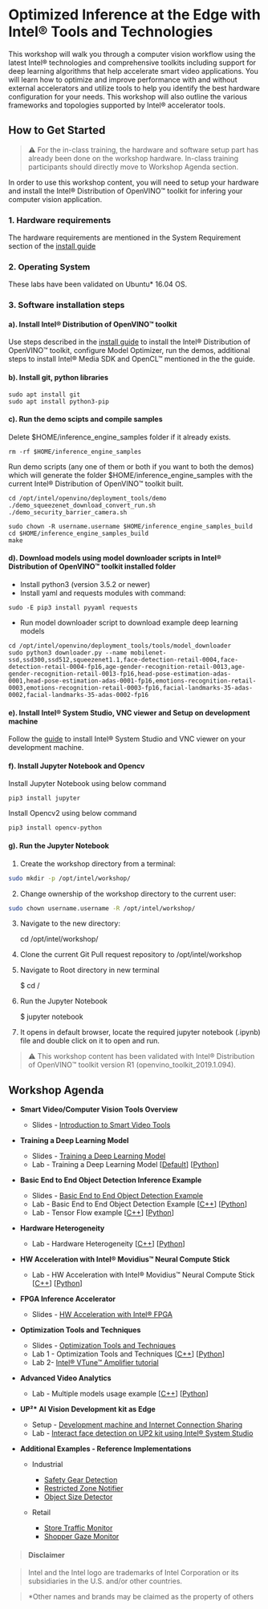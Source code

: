 # Optimized Inference at the Edge with Intel® Tools and Technologies
This workshop will walk you through a computer vision workflow using the latest Intel® technologies and comprehensive toolkits including support for deep learning algorithms that help accelerate smart video applications. You will learn how to optimize and improve performance with and without external accelerators and utilize tools to help you identify the best hardware configuration for your needs. This workshop will also outline the various frameworks and topologies supported by Intel® accelerator tools.

## How to Get Started

> :warning: For the in-class training, the hardware and software setup part has already been done on the workshop hardware. In-class training participants should directly move to Workshop Agenda section.

In order to use this workshop content, you will need to setup your hardware and install the Intel® Distribution of OpenVINO™ toolkit for infering your computer vision application.  
### 1. Hardware requirements
The hardware requirements are mentioned in the System Requirement section of the [install guide](https://software.intel.com/en-us/articles/OpenVINO-Install-Linux)

### 2. Operating System
These labs have been validated on Ubuntu* 16.04 OS.

### 3. Software installation steps
#### a). Install Intel® Distribution of OpenVINO™ toolkit
Use steps described in the [install guide](https://software.intel.com/en-us/articles/OpenVINO-Install-Linux)
to install the Intel® Distribution of OpenVINO™ toolkit, configure Model Optimizer, run the demos, additional steps to install Intel® Media SDK and OpenCL™ mentioned in the the guide.

#### b). Install git, python libraries
	sudo apt install git
	sudo apt install python3-pip

#### c). Run the demo scipts and compile samples
Delete $HOME/inference_engine_samples folder if it already exists.

	rm -rf $HOME/inference_engine_samples

Run demo scripts (any one of them or both if you want to both the demos) which will generate the folder $HOME/inference_engine_samples with the current Intel® Distribution of OpenVINO™ toolkit built.

	cd /opt/intel/openvino/deployment_tools/demo
	./demo_squeezenet_download_convert_run.sh
	./demo_security_barrier_camera.sh

	sudo chown -R username.username $HOME/inference_engine_samples_build
	cd $HOME/inference_engine_samples_build
	make

#### d). Download models using model downloader scripts in Intel® Distribution of OpenVINO™ toolkit installed folder
   - Install python3 (version 3.5.2 or newer)
   - Install yaml and requests modules with command:

	sudo -E pip3 install pyyaml requests

   - Run model downloader script to download example deep learning models

	cd /opt/intel/openvino/deployment_tools/tools/model_downloader
	sudo python3 downloader.py --name mobilenet-ssd,ssd300,ssd512,squeezenet1.1,face-detection-retail-0004,face-detection-retail-0004-fp16,age-gender-recognition-retail-0013,age-gender-recognition-retail-0013-fp16,head-pose-estimation-adas-0001,head-pose-estimation-adas-0001-fp16,emotions-recognition-retail-0003,emotions-recognition-retail-0003-fp16,facial-landmarks-35-adas-0002,facial-landmarks-35-adas-0002-fp16


#### e). Install Intel® System Studio, VNC viewer and Setup on development machine

Follow the [guide](./up2-vision-kit/setup_intel_system_studio_2019.md) to install Intel® System Studio and VNC viewer on your development machine.

#### f). Install Jupyter Notebook and Opencv
Install Jupyter Notebook using below command

	pip3 install jupyter

Install Opencv2 using below command

	pip3 install opencv-python

#### g). Run the Jupyter Notebook
1.	Create the workshop directory from a terminal:

```bash
sudo mkdir -p /opt/intel/workshop/
```
2.	Change ownership of the workshop directory to the current user:

```bash
sudo chown username.username -R /opt/intel/workshop/
```
3.	Navigate to the new directory:


	cd /opt/intel/workshop/

4.	Clone the current Git Pull request repository to /opt/intel/workshop

5. Navigate to Root directory in new terminal


	$ cd /


6. Run the Jupyter Notebook


	$ jupyter notebook


7. It opens in default browser, locate the required jupyter notebook (.ipynb) file and double click on it to open and run.

> :warning: This workshop content has been validated with Intel® Distribution of OpenVINO™ toolkit version R1 (openvino_toolkit_2019.1.094).


## Workshop Agenda
* **Smart Video/Computer Vision Tools Overview**

  - Slides - [Introduction to Smart Video Tools](./presentations/01-Introduction-to-Intel-Smart-Video-Tools.pdf)

* **Training a Deep Learning Model**
  - Slides - [Training a Deep Learning Model](./presentations/DL_training_model.pdf)
  - Lab - Training a Deep Learning Model  [[Default](./dl-model-training/README.md)] [[Python](./dl-model-training/Python/Deep_Learning_Tutorial.ipynb)]

* **Basic End to End Object Detection Inference Example**

  - Slides - [Basic End to End Object Detection Example](./presentations/02-03_Basic-End-to-End-Object-Detection-Example.pdf)
  - Lab - Basic End to End Object Detection Example   [[C++](./object-detection/README.md)]   [[Python](./object-detection/Python/basic_end_to_end_object_detection.ipynb)]
  - Lab - Tensor Flow example [[C++](./advanced-video-analytics/tensor_flow.md)] [[Python](./advanced-video-analytics/Python/tensor_flow.ipynb)]

* **Hardware Heterogeneity**

  - Lab - Hardware Heterogeneity [[C++](./hardware-heterogeneity/README.md)] [[Python](./hardware-heterogeneity/Python/hardware-heterogeneity.ipynb)]

* **HW Acceleration with Intel® Movidius™ Neural Compute Stick**
  - Lab - HW Acceleration with Intel® Movidius™ Neural Compute Stick [[C++](./HW-Acceleration-with-Movidious-NCS/README.md)] [[Python](./HW-Acceleration-with-Movidious-NCS/Python/HW_Acceleration_with_Movidius_NCS.ipynb)]

* **FPGA Inference Accelerator**

  - Slides - [HW Acceleration with Intel® FPGA](./presentations/04-HW-Acceleration-with-FPGA.pdf)

* **Optimization Tools and Techniques**

  - Slides - [Optimization Tools and Techniques](/presentations/04-05_Optimization_and_advanced_analytics.pdf)
  - Lab 1 - Optimization Tools and Techniques [[C++](./optimization-tools-and-techniques/README.md)] [[Python](./optimization-tools-and-techniques/Python/optimization-tools-and-techniques.ipynb)]
  - Lab 2- [Intel® VTune™ Amplifier tutorial](./optimization-tools-and-techniques/README_VTune.md)


* **Advanced Video Analytics**

  - Lab - Multiple models usage example [[C++](./advanced-video-analytics/multiple_models.md)] [[Python](./advanced-video-analytics/Python/advanced_video_analytics.ipynb)]


* **UP²\* AI Vision Development kit as Edge**

  - Setup - [Development machine and Internet Connection Sharing](./up2-vision-kit/dev_machine_setup.md)
  - Lab - [Interact face detection on UP2 kit using Intel® System Studio](./up2-vision-kit/openvino-projects-using-iss2019.md)


* **Additional Examples - Reference Implementations**
  - Industrial

	- [Safety Gear Detection](./safety-gear-example/README.md)
	- [Restricted Zone Notifier](https://github.com/intel-iot-devkit/restricted-zone-notifier-cpp)
	- [Object Size Detector](https://github.com/intel-iot-devkit/object-size-detector-cpp)
  - Retail

	- [Store Traffic Monitor](https://github.com/intel-iot-devkit/store-traffic-monitor)
	- [Shopper Gaze Monitor](https://github.com/intel-iot-devkit/shopper-gaze-monitor-cpp)

> #### Disclaimer

> Intel and the Intel logo are trademarks of Intel Corporation or its subsidiaries in the U.S. and/or other countries.

> *Other names and brands may be claimed as the property of others
